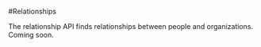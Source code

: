 #Relationships

The relationship API finds relationships between people and organizations. Coming soon.